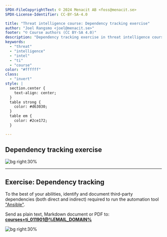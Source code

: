 ```yaml
---
SPDX-FileCopyrightText: © 2024 Menacit AB <foss@menacit.se>
SPDX-License-Identifier: CC-BY-SA-4.0

title: "Threat intelligence course: Dependency tracking exercise"
author: "Joel Rangsmo <joel@menacit.se>"
footer: "© Course authors (CC BY-SA 4.0)"
description: "Dependency tracking exercise in threat intelligence course"
keywords:
  - "threat"
  - "intelligence"
  - "intel"
  - "ti"
  - "course"
color: "#ffffff"
class:
  - "invert"
style: |
  section.center {
    text-align: center;
  }
  table strong {
    color: #d63030;
  }
  table em {
    color: #2ce172;
  }

---
```

<!-- _footer: "%ATTRIBUTION_PREFIX% Wolfgang Stief (CC0 1.0)" -->
## Dependency tracking exercise

![bg right:30%](images/19-cooling_system.jpg)

---
<!-- _footer: "%ATTRIBUTION_PREFIX% Wolfgang Stief (CC0 1.0)" -->
## Exercise: Dependency tracking
To the best of your abilities,
identify and document third-party
dependencies (both direct and indirect)
required to run the automation tool ["Ansible"](https://github.com/ansible/ansible).

Send as plain text, Markdown document or PDF to:
**[courses+ti_011901@%EMAIL_DOMAIN%](mailto:courses+ti_011901@%EMAIL_DOMAIN%)**

![bg right:30%](images/19-cooling_system.jpg)

